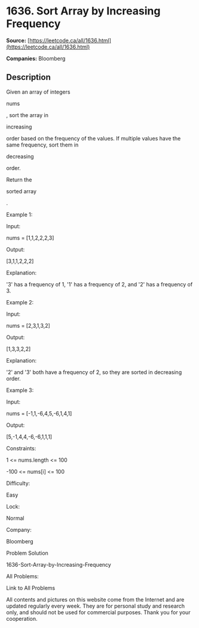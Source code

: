 # 1636. Sort Array by Increasing Frequency

**Source:** [https://leetcode.ca/all/1636.html](https://leetcode.ca/all/1636.html)

**Companies:** Bloomberg

## Description

Given an array of integers

nums

, sort the array in

increasing

order based on the frequency of the values. If multiple
            values have the same frequency, sort them in

decreasing

order.

Return the

sorted array

.

Example 1:

Input:

nums = [1,1,2,2,2,3]

Output:

[3,1,1,2,2,2]

Explanation:

'3' has a frequency of 1, '1' has a frequency of 2, and '2' has a frequency of 3.

Example 2:

Input:

nums = [2,3,1,3,2]

Output:

[1,3,3,2,2]

Explanation:

'2' and '3' both have a frequency of 2, so they are sorted in decreasing order.

Example 3:

Input:

nums = [-1,1,-6,4,5,-6,1,4,1]

Output:

[5,-1,4,4,-6,-6,1,1,1]

Constraints:

1 <= nums.length <= 100

-100 <= nums[i] <= 100

Difficulty:

Easy

Lock:

Normal

Company:

Bloomberg

Problem Solution

1636-Sort-Array-by-Increasing-Frequency

All Problems:

Link to All Problems

All contents and pictures on this website come from the Internet and are updated regularly every week. They are for personal study and research only, and should not be used for commercial purposes. Thank you for your cooperation.

